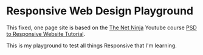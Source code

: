 # Responsive Web Design Playground

This fixed, one page site is based on the [The Net Ninja](https://www.youtube.com/channel/UCW5YeuERMmlnqo4oq8vwUpg) Youtube course [PSD to Responsive Website Tutorial](https://www.youtube.com/playlist?list=PL4cUxeGkcC9j-0YIv3EDq58-B1yZWvw8_).

This is my playground to test all things Responsive that I'm learning.